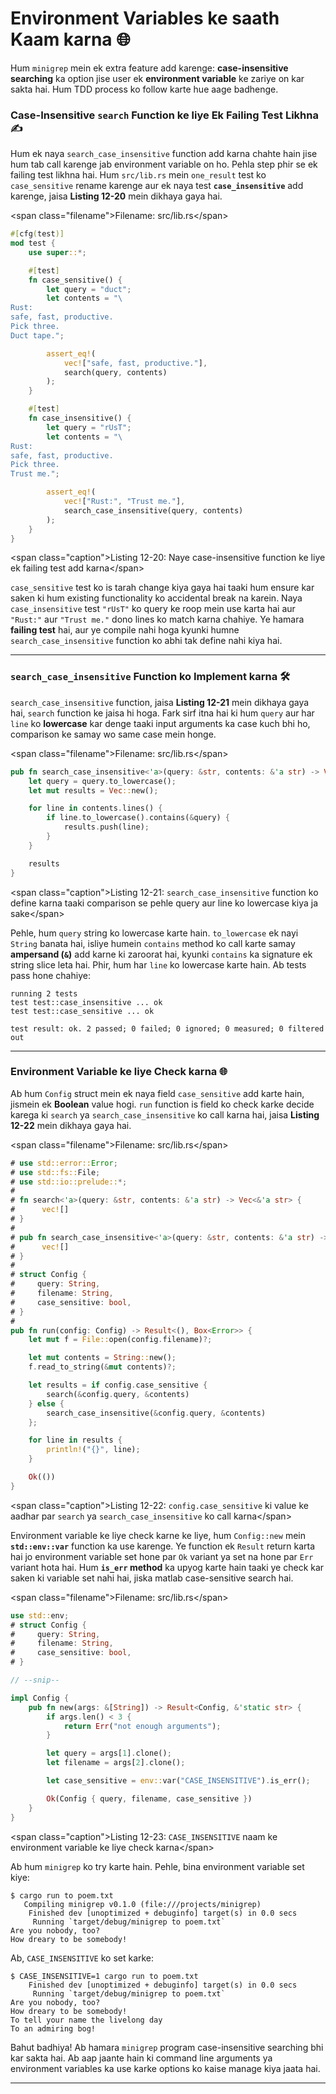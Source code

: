 # Environment Variables ke saath Kaam karna 🌐

Hum `minigrep` mein ek extra feature add karenge: **case-insensitive searching** ka option jise user ek **environment variable** ke zariye on kar sakta hai. Hum TDD process ko follow karte hue aage badhenge.

### Case-Insensitive `search` Function ke liye Ek Failing Test Likhna ✍️

Hum ek naya `search_case_insensitive` function add karna chahte hain jise hum tab call karenge jab environment variable on ho. Pehla step phir se ek failing test likhna hai. Hum `src/lib.rs` mein `one_result` test ko `case_sensitive` rename karenge aur ek naya test **`case_insensitive`** add karenge, jaisa **Listing 12-20** mein dikhaya gaya hai.

\<span class="filename"\>Filename: src/lib.rs\</span\>

```rust
#[cfg(test)]
mod test {
    use super::*;

    #[test]
    fn case_sensitive() {
        let query = "duct";
        let contents = "\
Rust:
safe, fast, productive.
Pick three.
Duct tape.";

        assert_eq!(
            vec!["safe, fast, productive."],
            search(query, contents)
        );
    }

    #[test]
    fn case_insensitive() {
        let query = "rUsT";
        let contents = "\
Rust:
safe, fast, productive.
Pick three.
Trust me.";

        assert_eq!(
            vec!["Rust:", "Trust me."],
            search_case_insensitive(query, contents)
        );
    }
}
```

\<span class="caption"\>Listing 12-20: Naye case-insensitive function ke liye ek failing test add karna\</span\>

`case_sensitive` test ko is tarah change kiya gaya hai taaki hum ensure kar saken ki hum existing functionality ko accidental break na karein. Naya `case_insensitive` test `"rUsT"` ko query ke roop mein use karta hai aur `"Rust:"` aur `"Trust me."` dono lines ko match karna chahiye. Ye hamara **failing test** hai, aur ye compile nahi hoga kyunki humne `search_case_insensitive` function ko abhi tak define nahi kiya hai.

-----

### `search_case_insensitive` Function ko Implement karna 🛠️

`search_case_insensitive` function, jaisa **Listing 12-21** mein dikhaya gaya hai, `search` function ke jaisa hi hoga. Fark sirf itna hai ki hum `query` aur har `line` ko **lowercase** kar denge taaki input arguments ka case kuch bhi ho, comparison ke samay wo same case mein honge.

\<span class="filename"\>Filename: src/lib.rs\</span\>

```rust
pub fn search_case_insensitive<'a>(query: &str, contents: &'a str) -> Vec<&'a str> {
    let query = query.to_lowercase();
    let mut results = Vec::new();

    for line in contents.lines() {
        if line.to_lowercase().contains(&query) {
            results.push(line);
        }
    }

    results
}
```

\<span class="caption"\>Listing 12-21: `search_case_insensitive` function ko define karna taaki comparison se pehle query aur line ko lowercase kiya ja sake\</span\>

Pehle, hum `query` string ko lowercase karte hain. `to_lowercase` ek nayi `String` banata hai, isliye humein `contains` method ko call karte samay **ampersand (`&`)** add karne ki zaroorat hai, kyunki `contains` ka signature ek string slice leta hai. Phir, hum har `line` ko lowercase karte hain. Ab tests pass hone chahiye:

```text
running 2 tests
test test::case_insensitive ... ok
test test::case_sensitive ... ok

test result: ok. 2 passed; 0 failed; 0 ignored; 0 measured; 0 filtered out
```

-----

### Environment Variable ke liye Check karna 🌐

Ab hum `Config` struct mein ek naya field `case_sensitive` add karte hain, jismein ek **Boolean** value hogi. `run` function is field ko check karke decide karega ki `search` ya `search_case_insensitive` ko call karna hai, jaisa **Listing 12-22** mein dikhaya gaya hai.

\<span class="filename"\>Filename: src/lib.rs\</span\>

```rust
# use std::error::Error;
# use std::fs::File;
# use std::io::prelude::*;
#
# fn search<'a>(query: &str, contents: &'a str) -> Vec<&'a str> {
#      vec![]
# }
#
# pub fn search_case_insensitive<'a>(query: &str, contents: &'a str) -> Vec<&'a str> {
#      vec![]
# }
#
# struct Config {
#     query: String,
#     filename: String,
#     case_sensitive: bool,
# }
#
pub fn run(config: Config) -> Result<(), Box<Error>> {
    let mut f = File::open(config.filename)?;

    let mut contents = String::new();
    f.read_to_string(&mut contents)?;

    let results = if config.case_sensitive {
        search(&config.query, &contents)
    } else {
        search_case_insensitive(&config.query, &contents)
    };

    for line in results {
        println!("{}", line);
    }

    Ok(())
}
```

\<span class="caption"\>Listing 12-22: `config.case_sensitive` ki value ke aadhar par `search` ya `search_case_insensitive` ko call karna\</span\>

Environment variable ke liye check karne ke liye, hum `Config::new` mein **`std::env::var`** function ka use karenge. Ye function ek `Result` return karta hai jo environment variable set hone par `Ok` variant ya set na hone par `Err` variant hota hai. Hum **`is_err` method** ka upyog karte hain taaki ye check kar saken ki variable set nahi hai, jiska matlab case-sensitive search hai.

\<span class="filename"\>Filename: src/lib.rs\</span\>

```rust
use std::env;
# struct Config {
#     query: String,
#     filename: String,
#     case_sensitive: bool,
# }

// --snip--

impl Config {
    pub fn new(args: &[String]) -> Result<Config, &'static str> {
        if args.len() < 3 {
            return Err("not enough arguments");
        }

        let query = args[1].clone();
        let filename = args[2].clone();

        let case_sensitive = env::var("CASE_INSENSITIVE").is_err();

        Ok(Config { query, filename, case_sensitive })
    }
}
```

\<span class="caption"\>Listing 12-23: `CASE_INSENSITIVE` naam ke environment variable ke liye check karna\</span\>

Ab hum `minigrep` ko try karte hain. Pehle, bina environment variable set kiye:

```text
$ cargo run to poem.txt
   Compiling minigrep v0.1.0 (file:///projects/minigrep)
    Finished dev [unoptimized + debuginfo] target(s) in 0.0 secs
     Running `target/debug/minigrep to poem.txt`
Are you nobody, too?
How dreary to be somebody!
```

Ab, `CASE_INSENSITIVE` ko set karke:

```text
$ CASE_INSENSITIVE=1 cargo run to poem.txt
    Finished dev [unoptimized + debuginfo] target(s) in 0.0 secs
     Running `target/debug/minigrep to poem.txt`
Are you nobody, too?
How dreary to be somebody!
To tell your name the livelong day
To an admiring bog!
```

Bahut badhiya\! Ab hamara `minigrep` program case-insensitive searching bhi kar sakta hai. Ab aap jaante hain ki command line arguments ya environment variables ka use karke options ko kaise manage kiya jaata hai.

-----
